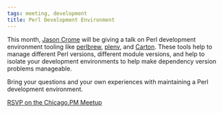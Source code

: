 ```yaml
---
tags: meeting, development
title: Perl Development Environment
---
```


This month, [Jason Crome](https://crome-plated.com) will be giving a talk on Perl development
environment tooling like [perlbrew](https://perlbrew.pl/),
[plenv](https://github.com/tokuhirom/plenv), and
[Carton](https://metacpan.org/pod/Carton). These tools help to manage
different Perl versions, different module versions, and help to isolate
your development environments to help make dependency version problems
manageable.

Bring your questions and your own experiences with maintaining a Perl
development environment.

[RSVP on the Chicago.PM Meetup](https://www.meetup.com/ChicagoPM/events/232972645/)
